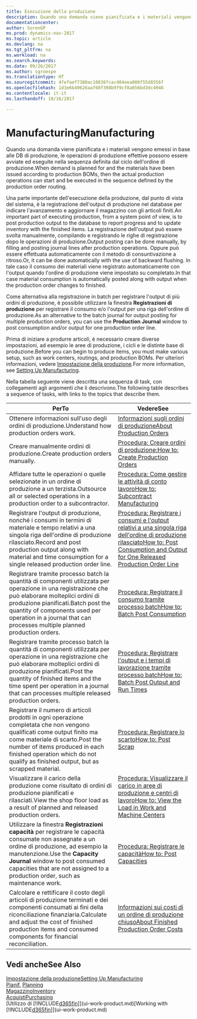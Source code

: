 ```yaml
---
title: Esecuzione della produzione
description: Quando una domanda viene pianificata e i materiali vengono emessi in base alle DB di produzione, le operazioni di produzione effettive possono essere avviate ed eseguite nella sequenza definita dal ciclo dell'ordine di produzione.
documentationcenter: 
author: SorenGP
ms.prod: dynamics-nav-2017
ms.topic: article
ms.devlang: na
ms.tgt_pltfrm: na
ms.workload: na
ms.search.keywords: 
ms.date: 09/26/2017
ms.author: sgroespe
ms.translationtype: HT
ms.sourcegitcommit: 4fefaef7380ac10836fcac404eea006f55d8556f
ms.openlocfilehash: 1d3e6b49626aaf60f398b9f9cf8a656bd3dc4946
ms.contentlocale: it-it
ms.lasthandoff: 10/16/2017

---
```

# <a name="manufacturing"></a><span data-ttu-id="51909-103">Manufacturing</span><span class="sxs-lookup"><span data-stu-id="51909-103">Manufacturing</span></span>
<span data-ttu-id="51909-104">Quando una domanda viene pianificata e i materiali vengono emessi in base alle DB di produzione, le operazioni di produzione effettive possono essere avviate ed eseguite nella sequenza definita dal ciclo dell'ordine di produzione.</span><span class="sxs-lookup"><span data-stu-id="51909-104">When demand is planned for and the materials have been issued according to production BOMs, then the actual production operations can start and be executed in the sequence defined by the production order routing.</span></span>  

<span data-ttu-id="51909-105">Una parte importante dell'esecuzione della produzione, dal punto di vista del sistema, è la registrazione dell'output di produzione nel database per indicare l'avanzamento e aggiornare il magazzino con gli articoli finiti.</span><span class="sxs-lookup"><span data-stu-id="51909-105">An important part of executing production, from a system point of view, is to post production output to the database to report progress and to update inventory with the finished items.</span></span> <span data-ttu-id="51909-106">La registrazione dell'output può essere svolta manualmente, compilando e registrando le righe di registrazione dopo le operazioni di produzione.</span><span class="sxs-lookup"><span data-stu-id="51909-106">Output posting can be done manually, by filling and posting journal lines after production operations.</span></span> <span data-ttu-id="51909-107">Oppure può essere effettuata automaticamente con il metodo di consuntivazione a ritroso.</span><span class="sxs-lookup"><span data-stu-id="51909-107">Or, it can be done automatically with the use of backward flushing.</span></span> <span data-ttu-id="51909-108">In tale caso il consumo dei materiali viene registrato automaticamente con l'output quando l'ordine di produzione viene impostato su completato.</span><span class="sxs-lookup"><span data-stu-id="51909-108">In that case material consumption is automatically posted along with output when the production order changes to finished.</span></span>  

<span data-ttu-id="51909-109">Come alternativa alla registrazione in batch per registrare l'output di più ordini di produzione, è possibile utilizzare la finestra **Registrazioni di produzione** per registrare il consumo e/o l'output per una riga dell'ordine di produzione.</span><span class="sxs-lookup"><span data-stu-id="51909-109">As an alternative to the batch journal for output posting for multiple production orders, you can use the **Production Journal** window to post consumption and/or output for one production order line.</span></span>

<span data-ttu-id="51909-110">Prima di iniziare a produrre articoli, è necessario creare diverse impostazioni, ad esempio le aree di produzione, i cicli e le distinte base di produzione.</span><span class="sxs-lookup"><span data-stu-id="51909-110">Before you can begin to produce items, you must make various setup, such as work centers, routings, and production BOMs.</span></span> <span data-ttu-id="51909-111">Per ulteriori informazioni, vedere [Impostazione della produzione](production-configure-production-processes.md).</span><span class="sxs-lookup"><span data-stu-id="51909-111">For more information, see [Setting Up Manufacturing](production-configure-production-processes.md).</span></span>

<span data-ttu-id="51909-112">Nella tabella seguente viene descritta una sequenza di task, con collegamenti agli argomenti che li descrivono.</span><span class="sxs-lookup"><span data-stu-id="51909-112">The following table describes a sequence of tasks, with links to the topics that describe them.</span></span>   

|<span data-ttu-id="51909-113">**Per**</span><span class="sxs-lookup"><span data-stu-id="51909-113">**To**</span></span>|<span data-ttu-id="51909-114">**Vedere**</span><span class="sxs-lookup"><span data-stu-id="51909-114">**See**</span></span>|  
|------------|-------------|  
|<span data-ttu-id="51909-115">Ottenere informazioni sull'uso degli ordini di produzione.</span><span class="sxs-lookup"><span data-stu-id="51909-115">Understand how production orders work.</span></span>|[<span data-ttu-id="51909-116">Informazioni sugli ordini di produzione</span><span class="sxs-lookup"><span data-stu-id="51909-116">About Production Orders</span></span>](production-about-production-orders.md)|
|<span data-ttu-id="51909-117">Creare manualmente ordini di produzione.</span><span class="sxs-lookup"><span data-stu-id="51909-117">Create production orders manually.</span></span>|[<span data-ttu-id="51909-118">Procedura: Creare ordini di produzione:</span><span class="sxs-lookup"><span data-stu-id="51909-118">How to: Create Production Orders</span></span>](production-how-to-create-production-orders.md)|
|<span data-ttu-id="51909-119">Affidare tutte le operazioni o quelle selezionate in un ordine di produzione a un terzista.</span><span class="sxs-lookup"><span data-stu-id="51909-119">Outsource all or selected operations in a production order to a subcontractor.</span></span>|[<span data-ttu-id="51909-120">Procedura: Come gestire le attività di conto lavoro</span><span class="sxs-lookup"><span data-stu-id="51909-120">How to: Subcontract Manufacturing</span></span>](production-how-to-subcontract-manufacturing.md)|
|<span data-ttu-id="51909-121">Registrare l'output di produzione, nonché i consumi in termini di materiale e tempo relativi a una singola riga dell'ordine di produzione rilasciato.</span><span class="sxs-lookup"><span data-stu-id="51909-121">Record and post production output along with material and time consumption for a single released production order line.</span></span>|[<span data-ttu-id="51909-122">Procedura: Registrare i consumi e l'output relativi a una singola riga dell'ordine di produzione rilasciato</span><span class="sxs-lookup"><span data-stu-id="51909-122">How to: Post Consumption and Output for One Released Production Order Line</span></span>](production-how-to-register-consumption-and-output.md)|  
|<span data-ttu-id="51909-123">Registrare tramite processo batch la quantità di componenti utilizzata per operazione in una registrazione che può elaborare molteplici ordini di produzione pianificati.</span><span class="sxs-lookup"><span data-stu-id="51909-123">Batch post the quantity of components used per operation in a journal that can processes multiple planned production orders.</span></span>|[<span data-ttu-id="51909-124">Procedura: Registrare il consumo tramite processo batch</span><span class="sxs-lookup"><span data-stu-id="51909-124">How to: Batch Post Consumption</span></span>](production-how-to-post-consumption.md)|
|<span data-ttu-id="51909-125">Registrare tramite processo batch la quantità di componenti utilizzata per operazione in una registrazione che può elaborare molteplici ordini di produzione pianificati.</span><span class="sxs-lookup"><span data-stu-id="51909-125">Post the quantity of finished items and the time spent per operation in a journal that can processes multiple released production orders.</span></span>|[<span data-ttu-id="51909-126">Procedura: Registrare l'output e i tempi di lavorazione tramite processo batch</span><span class="sxs-lookup"><span data-stu-id="51909-126">How to: Batch Post Output and Run Times</span></span>](production-how-to-post-output-quantity.md)|  
|<span data-ttu-id="51909-127">Registrare il numero di articoli prodotti in ogni operazione completata che non vengono qualificati come output finito ma come materiale di scarto.</span><span class="sxs-lookup"><span data-stu-id="51909-127">Post the number of items produced in each finished operation which do not qualify as finished output, but as scrapped material.</span></span>|[<span data-ttu-id="51909-128">Procedura: Registrare lo scarto</span><span class="sxs-lookup"><span data-stu-id="51909-128">How to: Post Scrap</span></span>](production-how-to-post-scrap.md)|
|<span data-ttu-id="51909-129">Visualizzare il carico della produzione come risultato di ordini di produzione pianificati e rilasciati.</span><span class="sxs-lookup"><span data-stu-id="51909-129">View the shop floor load as a result of planned and released production orders.</span></span>|[<span data-ttu-id="51909-130">Procedura: Visualizzare il carico in aree di produzione e centri di lavoro</span><span class="sxs-lookup"><span data-stu-id="51909-130">How to: View the Load in Work and Machine Centers</span></span>](production-how-to-view-the-load-on-work-centers.md)|      
|<span data-ttu-id="51909-131">Utilizzare la finestra **Registrazioni capacità** per registrare le capacità consumate non assegnate a un ordine di produzione, ad esempio la manutenzione.</span><span class="sxs-lookup"><span data-stu-id="51909-131">Use the **Capacity Journal** window to post consumed capacities that are not assigned to a production order, such as maintenance work.</span></span>|[<span data-ttu-id="51909-132">Procedura: Registrare le capacità</span><span class="sxs-lookup"><span data-stu-id="51909-132">How to: Post Capacities</span></span>](production-how-to-post-capacities.md)|  
|<span data-ttu-id="51909-133">Calcolare e rettificare il costo degli articoli di produzione terminati e dei componenti consumati ai fini della riconciliazione finanziaria.</span><span class="sxs-lookup"><span data-stu-id="51909-133">Calculate and adjust the cost of finished production items and consumed components for financial reconciliation.</span></span>|[<span data-ttu-id="51909-134">Informazioni sui costi di un ordine di produzione chiuso</span><span class="sxs-lookup"><span data-stu-id="51909-134">About Finished Production Order Costs</span></span>](finance-about-finished-production-order-costs.md)|  

## <a name="see-also"></a><span data-ttu-id="51909-135">Vedi anche</span><span class="sxs-lookup"><span data-stu-id="51909-135">See Also</span></span>  
[<span data-ttu-id="51909-136">Impostazione della produzione</span><span class="sxs-lookup"><span data-stu-id="51909-136">Setting Up Manufacturing</span></span>](production-configure-production-processes.md)  
<span data-ttu-id="51909-137">[Pianif.](production-planning.md)    </span><span class="sxs-lookup"><span data-stu-id="51909-137">[Planning](production-planning.md)    </span></span>  
[<span data-ttu-id="51909-138">Magazzino</span><span class="sxs-lookup"><span data-stu-id="51909-138">Inventory</span></span>](inventory-manage-inventory.md)  
[<span data-ttu-id="51909-139">Acquisti</span><span class="sxs-lookup"><span data-stu-id="51909-139">Purchasing</span></span>](purchasing-manage-purchasing.md)  
<span data-ttu-id="51909-140">[Utilizzo di [!INCLUDE[d365fin](includes/d365fin_md.md)]](ui-work-product.md)</span><span class="sxs-lookup"><span data-stu-id="51909-140">[Working with [!INCLUDE[d365fin](includes/d365fin_md.md)]](ui-work-product.md)</span></span>

